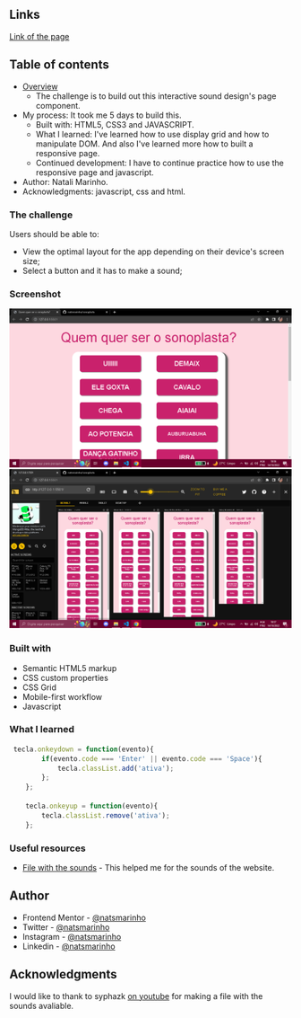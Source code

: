 ## Links 
[Link of the page](https://natsmarinho.github.io/sonoplasta/)

## Table of contents

- [Overview](#overview)
  - The challenge is to build out this interactive sound design's page component.
- My process: It took me 5 days to build this.
  - Built with: HTML5, CSS3 and JAVASCRIPT.
  - What I learned: I've learned how to use display grid and how to manipulate DOM. And also I've learned more how to built a responsive page.
  - Continued development: I have to continue practice how to use the responsive page and javascript. 
- Author: Natali Marinho. 
- Acknowledgments: javascript, css and html.


### The challenge

Users should be able to:

- View the optimal layout for the app depending on their device's screen size;
- Select a button and it has to make a sound;

### Screenshot

![](./src/imagens/screenshot-pc.png)
![](./src/imagens/screenshot-devices.png)

### Built with

- Semantic HTML5 markup
- CSS custom properties
- CSS Grid
- Mobile-first workflow
- Javascript


### What I learned


```js
 tecla.onkeydown = function(evento){
        if(evento.code === 'Enter' || evento.code === 'Space'){
            tecla.classList.add('ativa');
        };
    };

    tecla.onkeyup = function(evento){
        tecla.classList.remove('ativa');
    };
```

### Useful resources

- [File with the sounds](https://www.youtube.com/watch?v=w2xFUfwlAME) - This helped me for the sounds of the website.

## Author

- Frontend Mentor - [@natsmarinho](https://www.frontendmentor.io/profile/natsmarinho)
- Twitter - [@natsmarinho](https://www.twitter.com/natsmarinho)
- Instagram - [@natsmarinho](https://www.instagram.com/natsmarinho/)
- Linkedin - [@natsmarinho](https://www.linkedin.com/in/natsmarinho)

## Acknowledgments

I would like to thank to syphazk [on youtube](https://www.youtube.com/channel/UC3VCZIy_8AAnR9cj1kzFfdQ) for making a file with the sounds avaliable. 
